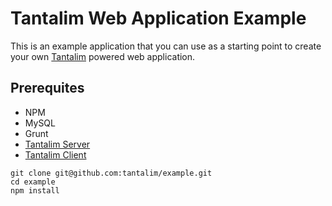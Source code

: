 # Tantalim Web Application Example

This is an example application that you can use as a starting point to create your own [Tantalim](http://www.tantalim.com/) powered web application.

## Prerequites
* NPM
* MySQL
* Grunt
* [Tantalim Server](https://github.com/tantalim/tantalim-server)
* [Tantalim Client](https://github.com/tantalim/tantalim-client)

```
git clone git@github.com:tantalim/example.git
cd example
npm install
```
